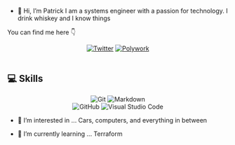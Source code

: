 - 👋 Hi, I’m Patrick
I am a systems engineer with a passion for technology.  I drink whiskey and I know things

You can find me here 👇

<div align="center">
<a href="https://twitter.com/pirish"><img src="https://img.shields.io/badge/-Twitter-F3F7FA?logo=twitter&logoColor=1DA1F2&style=for-the-badge&logoWidth=30" alt="Twitter"></a>
<a href="[https://www.polywork.com/adiatiayu](https://poly.me/patrick_irish)"><img src="https://img.shields.io/badge/-Polywork-F3F7FA?logo=polywork&logoColor=543DE0&style=for-the-badge&logoWidth=30" alt="Polywork"></a>

</div>


<br> 


## 💻 Skills

<div align="center">
  <img src="https://img.shields.io/badge/-Git-05128B?logo=git&logoColor=F05032&style=for-the-badge&logoWidth=30" alt="Git">
  <img src="https://img.shields.io/badge/-Markdown-05128B?logo=markdown&logoColor=F3F7FA&style=for-the-badge&logoWidth=30" alt="Markdown">
  <br>
  <img src="https://img.shields.io/badge/-GitHub-FB750B?logo=github&logoColor=181717&style=for-the-badge&logoWidth=30" alt="GitHub">
  <img src="https://img.shields.io/badge/-Visual Studio Code-FB750B?logo=visualstudiocode&logoColor=007ACC&style=for-the-badge&logoWidth=30" alt="Visual Studio Code">

</div>

- 👀 I’m interested in ...
Cars, computers, and everything in between


- 🌱 I’m currently learning ...
Terraform
